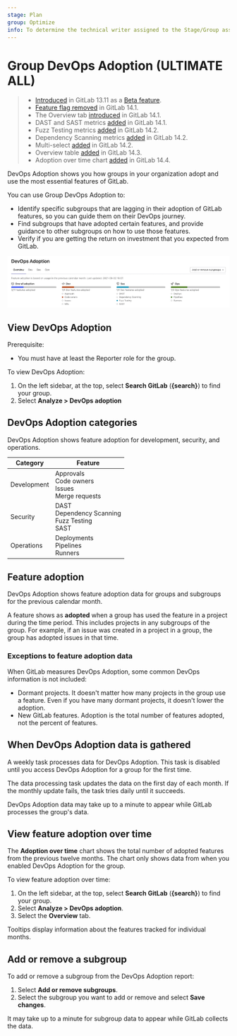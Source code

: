 ```yaml
---
stage: Plan
group: Optimize
info: To determine the technical writer assigned to the Stage/Group associated with this page, see https://about.gitlab.com/handbook/product/ux/technical-writing/#assignments
---
```


# Group DevOps Adoption **(ULTIMATE ALL)**

> - [Introduced](https://gitlab.com/gitlab-org/gitlab/-/issues/321083) in GitLab 13.11 as a [Beta feature](../../../policy/experiment-beta-support.md#beta).
> - [Feature flag removed](https://gitlab.com/gitlab-org/gitlab/-/issues/333556) in GitLab 14.1.
> - The Overview tab [introduced](https://gitlab.com/gitlab-org/gitlab/-/issues/330401) in GitLab 14.1.
> - DAST and SAST metrics [added](https://gitlab.com/gitlab-org/gitlab/-/issues/328033) in GitLab 14.1.
> - Fuzz Testing metrics [added](https://gitlab.com/gitlab-org/gitlab/-/issues/330398) in GitLab 14.2.
> - Dependency Scanning metrics [added](https://gitlab.com/gitlab-org/gitlab/-/issues/328034) in GitLab 14.2.
> - Multi-select [added](https://gitlab.com/gitlab-org/gitlab/-/issues/333586) in GitLab 14.2.
> - Overview table [added](https://gitlab.com/gitlab-org/gitlab/-/issues/335638) in GitLab 14.3.
> - Adoption over time chart [added](https://gitlab.com/gitlab-org/gitlab/-/issues/337561) in GitLab 14.4.

DevOps Adoption shows you how groups in your organization adopt and use the most essential features of GitLab.

You can use Group DevOps Adoption to:

- Identify specific subgroups that are lagging in their adoption of GitLab features, so you can guide them on
their DevOps journey.
- Find subgroups that have adopted certain features, and provide guidance to other subgroups on
how to use those features.
- Verify if you are getting the return on investment that you expected from GitLab.

![DevOps Adoption](img/group_devops_adoption_v14_2.png)

## View DevOps Adoption

Prerequisite:

- You must have at least the Reporter role for the group.

To view DevOps Adoption:

1. On the left sidebar, at the top, select **Search GitLab** (**{search}**) to find your group.
1. Select **Analyze > DevOps adoption**

## DevOps Adoption categories

DevOps Adoption shows feature adoption for development, security, and operations.

| Category | Feature |
| ---      | ---      |
| Development   | Approvals<br>Code owners<br>Issues<br>Merge requests   |
| Security   | DAST<br>Dependency Scanning<br>Fuzz Testing<br>SAST  |
| Operations   | Deployments<br>Pipelines<br>Runners   |

## Feature adoption

DevOps Adoption shows feature adoption data for groups and subgroups for the previous calendar month.

A feature shows as **adopted** when a group has used the feature in a project during the time period.
This includes projects in any subgroups of the group. For example, if an issue was created in a project in a group, the group has adopted issues in that time.

### Exceptions to feature adoption data

When GitLab measures DevOps Adoption, some common DevOps information is not included:

- Dormant projects. It doesn't matter how many projects in the group use a feature. Even if you have many dormant projects, it doesn't lower the adoption.
- New GitLab features. Adoption is the total number of features adopted, not the percent of features.

## When DevOps Adoption data is gathered

A weekly task processes data for DevOps Adoption. This task is disabled until you access
DevOps Adoption for a group for the first time.

The data processing task updates the data on the first day of each month. If the monthly update
fails, the task tries daily until it succeeds.

DevOps Adoption data may take up to a minute to appear while GitLab processes the group's data.

## View feature adoption over time

The **Adoption over time** chart shows the total number of adopted features from the previous
twelve months. The chart only shows data from when you enabled DevOps Adoption for the group.

To view feature adoption over time:

1. On the left sidebar, at the top, select **Search GitLab** (**{search}**) to find your group.
1. Select **Analyze > DevOps adoption**.
1. Select the **Overview** tab.

Tooltips display information about the features tracked for individual months.

## Add or remove a subgroup

To add or remove a subgroup from the DevOps Adoption report:

1. Select **Add or remove subgroups**.
1. Select the subgroup you want to add or remove and select **Save changes**.

It may take up to a minute for subgroup data to appear while GitLab collects the data.
